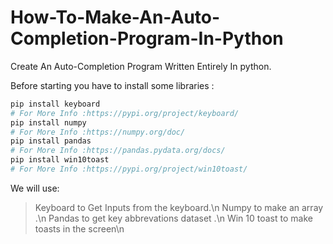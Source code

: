 # How-To-Make-An-Auto-Completion-Program-In-Python
Create An Auto-Completion Program Written Entirely In python.

Before starting you have to install some libraries :
```python
pip install keyboard
# For More Info :https://pypi.org/project/keyboard/
pip install numpy
# For More Info :https://numpy.org/doc/
pip install pandas
# For More Info :https://pandas.pydata.org/docs/
pip install win10toast
# For More Info :https://pypi.org/project/win10toast/
```

We will use:
>Keyboard to Get Inputs from the keyboard.\n
>Numpy to make an array .\n
>Pandas to get key abbrevations dataset .\n
>Win 10 toast to make toasts in the screen\n
